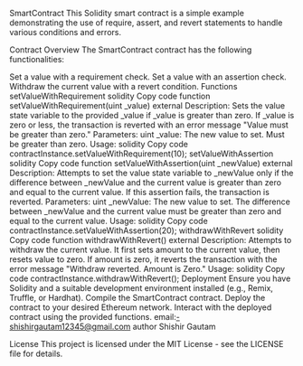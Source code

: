 SmartContract
This Solidity smart contract is a simple example demonstrating the use of require, assert, and revert statements to handle various conditions and errors.

Contract Overview
The SmartContract contract has the following functionalities:

Set a value with a requirement check.
Set a value with an assertion check.
Withdraw the current value with a revert condition.
Functions
setValueWithRequirement
solidity
Copy code
function setValueWithRequirement(uint _value) external
Description: Sets the value state variable to the provided _value if _value is greater than zero. If _value is zero or less, the transaction is reverted with an error message "Value must be greater than zero."
Parameters:
uint _value: The new value to set. Must be greater than zero.
Usage:
solidity
Copy code
contractInstance.setValueWithRequirement(10);
setValueWithAssertion
solidity
Copy code
function setValueWithAssertion(uint _newValue) external
Description: Attempts to set the value state variable to _newValue only if the difference between _newValue and the current value is greater than zero and equal to the current value. If this assertion fails, the transaction is reverted.
Parameters:
uint _newValue: The new value to set. The difference between _newValue and the current value must be greater than zero and equal to the current value.
Usage:
solidity
Copy code
contractInstance.setValueWithAssertion(20);
withdrawWithRevert
solidity
Copy code
function withdrawWithRevert() external
Description: Attempts to withdraw the current value. It first sets amount to the current value, then resets value to zero. If amount is zero, it reverts the transaction with the error message "Withdraw reverted. Amount is Zero."
Usage:
solidity
Copy code
contractInstance.withdrawWithRevert();
Deployment
Ensure you have Solidity and a suitable development environment installed (e.g., Remix, Truffle, or Hardhat).
Compile the SmartContract contract.
Deploy the contract to your desired Ethereum network.
Interact with the deployed contract using the provided functions.
email:-shishirgautam12345@gmail.com
author 
Shishir Gautam

License
This project is licensed under the MIT License - see the LICENSE file for details.
